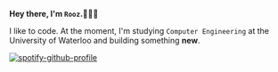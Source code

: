 **Hey there, I'm `Rooz`.🧙🏻‍♂️**

I like to code. At the moment, I'm studying `Computer Engineering` at the University of Waterloo and building something **new**.

[![spotify-github-profile](https://spotify-github-profile.vercel.app/api/view?uid=vtuzyimbs6xxl75x73yo2tom2&cover_image=true&theme=natemoo-re&show_offline=true&background_color=121212&interchange=true&bar_color=808080&bar_color_cover=false)](https://open.spotify.com/user/vtuzyimbs6xxl75x73yo2tom2?si=f4d825a3c3864433)
